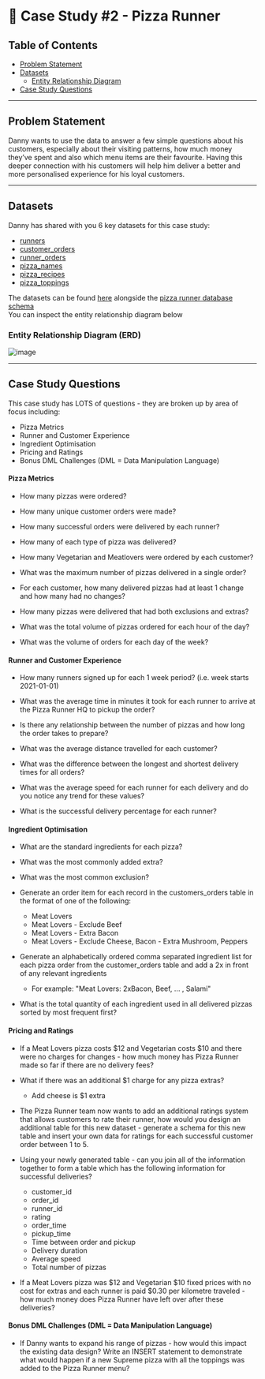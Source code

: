 # 🍕 Case Study #2 - Pizza Runner

## Table of Contents
- [Problem Statement](https://github.com/Ayo-G/Danny-Ma-Sql-Challenge/tree/main/Case%20Study%20%232%20-%20Pizza%20Runner#problem-statement)
- [Datasets](https://github.com/Ayo-G/Danny-Ma-Sql-Challenge/tree/main/Case%20Study%20%232%20-%20Pizza%20Runner#datasets)
  - [Entity Relationship Diagram](https://github.com/Ayo-G/Danny-Ma-Sql-Challenge/tree/main/Case%20Study%20%232%20-%20Pizza%20Runner#entity-relationship-diagram-erd)
- [Case Study Questions](https://github.com/Ayo-G/Danny-Ma-Sql-Challenge/tree/main/Case%20Study%20%232%20-%20Pizza%20Runner#case-study-questions)

---------------------------------

## Problem Statement
Danny wants to use the data to answer a few simple questions about his customers, especially about their visiting patterns, how much money they’ve spent and also which menu items are their favourite. Having this deeper connection with his customers will help him deliver a better and more personalised experience for his loyal customers.

---------------------------------

## Datasets
Danny has shared with you 6 key datasets for this case study:
- [runners]()
- [customer_orders]()
- [runner_orders]()
- [pizza_names]()
- [pizza_recipes]()
- [pizza_toppings]()

The datasets can be found [here](https://github.com/Ayo-G/Danny-Ma-Sql-Challenge/tree/main/Case%20Study%20%232%20-%20Pizza%20Runner/datasets) alongside the [pizza runner database schema](https://github.com/Ayo-G/Danny-Ma-Sql-Challenge/blob/main/Case%20Study%20%232%20-%20Pizza%20Runner/datasets/case-study-2-schema.sql) <br>
You can inspect the entity relationship diagram below
  ### Entity Relationship Diagram (ERD)
  
![image](https://user-images.githubusercontent.com/110608447/216816461-362f96c8-dae6-4d8f-bfa0-f8650e3532be.png)
 
---------------------------------

## Case Study Questions
This case study has LOTS of questions - they are broken up by area of focus including:

- Pizza Metrics
- Runner and Customer Experience
- Ingredient Optimisation
- Pricing and Ratings
- Bonus DML Challenges (DML = Data Manipulation Language)

#### Pizza Metrics
- How many pizzas were ordered?

- How many unique customer orders were made?

- How many successful orders were delivered by each runner?

- How many of each type of pizza was delivered?

- How many Vegetarian and Meatlovers were ordered by each customer?

- What was the maximum number of pizzas delivered in a single order?

- For each customer, how many delivered pizzas had at least 1 change and how many had no changes?

- How many pizzas were delivered that had both exclusions and extras?

- What was the total volume of pizzas ordered for each hour of the day?

- What was the volume of orders for each day of the week?

#### Runner and Customer Experience
- How many runners signed up for each 1 week period? (i.e. week starts 2021-01-01)

- What was the average time in minutes it took for each runner to arrive at the Pizza Runner HQ to pickup the order?

- Is there any relationship between the number of pizzas and how long the order takes to prepare?

- What was the average distance travelled for each customer?

- What was the difference between the longest and shortest delivery times for all orders?

- What was the average speed for each runner for each delivery and do you notice any trend for these values?

- What is the successful delivery percentage for each runner?

#### Ingredient Optimisation
- What are the standard ingredients for each pizza?

- What was the most commonly added extra?

- What was the most common exclusion?

- Generate an order item for each record in the customers_orders table in the format of one of the following:
    - Meat Lovers
    - Meat Lovers - Exclude Beef
    - Meat Lovers - Extra Bacon
    - Meat Lovers - Exclude Cheese, Bacon - Extra Mushroom, Peppers

- Generate an alphabetically ordered comma separated ingredient list for each pizza order from the customer_orders table and add a 2x in front of any relevant ingredients
    - For example: "Meat Lovers: 2xBacon, Beef, ... , Salami"
    
- What is the total quantity of each ingredient used in all delivered pizzas sorted by most frequent first?

#### Pricing and Ratings
- If a Meat Lovers pizza costs $12 and Vegetarian costs $10 and there were no charges for changes - how much money has Pizza Runner made so far if there are no delivery fees?

- What if there was an additional $1 charge for any pizza extras?
    - Add cheese is $1 extra

- The Pizza Runner team now wants to add an additional ratings system that allows customers to rate their runner, how would you design an additional table for this new dataset - generate a schema for this new table and insert your own data for ratings for each successful customer order between 1 to 5.

- Using your newly generated table - can you join all of the information together to form a table which has the following information for successful deliveries?
    - customer_id
    - order_id
    - runner_id
    - rating
    - order_time
    - pickup_time
    - Time between order and pickup
    - Delivery duration
    - Average speed
    - Total number of pizzas

- If a Meat Lovers pizza was $12 and Vegetarian $10 fixed prices with no cost for extras and each runner is paid $0.30 per kilometre traveled - how much money does Pizza Runner have left over after these deliveries?

#### Bonus DML Challenges (DML = Data Manipulation Language)
- If Danny wants to expand his range of pizzas - how would this impact the existing data design? Write an INSERT statement to demonstrate what would happen if a new Supreme pizza with all the toppings was added to the Pizza Runner menu?
